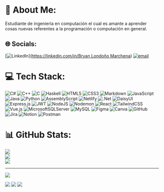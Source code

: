 # 💫 About Me:
Estudiante de ingeniería en computación el cual es amante a aprender<br>cosas nuevas referentes a la programación o computación en general.


## 🌐 Socials:
[![LinkedIn](https://img.shields.io/badge/LinkedIn-%230077B5.svg?logo=linkedin&logoColor=white)]([https://linkedin.com/in/Bryan Londoño Marchena](https://www.linkedin.com/in/bryan-londo%C3%B1o-marchena-ba779525b/)) [![email](https://img.shields.io/badge/Email-D14836?logo=gmail&logoColor=white)](mailto:bryanlondo200415@gmail.com) 

# 💻 Tech Stack:
![C#](https://img.shields.io/badge/c%23-%23239120.svg?style=flat-square&logo=csharp&logoColor=white) ![C++](https://img.shields.io/badge/c++-%2300599C.svg?style=flat-square&logo=c%2B%2B&logoColor=white) ![C](https://img.shields.io/badge/c-%2300599C.svg?style=flat-square&logo=c&logoColor=white) ![Haskell](https://img.shields.io/badge/Haskell-5e5086?style=flat-square&logo=haskell&logoColor=white) ![HTML5](https://img.shields.io/badge/html5-%23E34F26.svg?style=flat-square&logo=html5&logoColor=white) ![CSS3](https://img.shields.io/badge/css3-%231572B6.svg?style=flat-square&logo=css3&logoColor=white) ![Markdown](https://img.shields.io/badge/markdown-%23000000.svg?style=flat-square&logo=markdown&logoColor=white) ![JavaScript](https://img.shields.io/badge/javascript-%23323330.svg?style=flat-square&logo=javascript&logoColor=%23F7DF1E) ![Java](https://img.shields.io/badge/java-%23ED8B00.svg?style=flat-square&logo=openjdk&logoColor=white) ![Python](https://img.shields.io/badge/python-3670A0?style=flat-square&logo=python&logoColor=ffdd54) ![AssemblyScript](https://img.shields.io/badge/assembly%20script-%23000000.svg?style=flat-square&logo=assemblyscript&logoColor=white) ![Netlify](https://img.shields.io/badge/netlify-%23000000.svg?style=flat-square&logo=netlify&logoColor=#00C7B7) ![.Net](https://img.shields.io/badge/.NET-5C2D91?style=flat-square&logo=.net&logoColor=white) ![DaisyUI](https://img.shields.io/badge/daisyui-5A0EF8?style=flat-square&logo=daisyui&logoColor=white) ![Express.js](https://img.shields.io/badge/express.js-%23404d59.svg?style=flat-square&logo=express&logoColor=%2361DAFB) ![JWT](https://img.shields.io/badge/JWT-black?style=flat-square&logo=JSON%20web%20tokens) ![NodeJS](https://img.shields.io/badge/node.js-6DA55F?style=flat-square&logo=node.js&logoColor=white) ![Nodemon](https://img.shields.io/badge/NODEMON-%23323330.svg?style=flat-square&logo=nodemon&logoColor=%BBDEAD) ![React](https://img.shields.io/badge/react-%2320232a.svg?style=flat-square&logo=react&logoColor=%2361DAFB) ![TailwindCSS](https://img.shields.io/badge/tailwindcss-%2338B2AC.svg?style=flat-square&logo=tailwind-css&logoColor=white) ![Vue.js](https://img.shields.io/badge/vue.js-%2335495e.svg?style=flat-square&logo=vuedotjs&logoColor=%234FC08D) ![MicrosoftSQLServer](https://img.shields.io/badge/Microsoft%20SQL%20Server-CC2927?style=flat-square&logo=microsoft%20sql%20server&logoColor=white) ![MySQL](https://img.shields.io/badge/mysql-4479A1.svg?style=flat-square&logo=mysql&logoColor=white) ![Figma](https://img.shields.io/badge/figma-%23F24E1E.svg?style=flat-square&logo=figma&logoColor=white) ![Canva](https://img.shields.io/badge/Canva-%2300C4CC.svg?style=flat-square&logo=Canva&logoColor=white) ![GitHub](https://img.shields.io/badge/github-%23121011.svg?style=flat-square&logo=github&logoColor=white) ![Jira](https://img.shields.io/badge/jira-%230A0FFF.svg?style=flat-square&logo=jira&logoColor=white) ![Notion](https://img.shields.io/badge/Notion-%23000000.svg?style=flat-square&logo=notion&logoColor=white) ![Postman](https://img.shields.io/badge/Postman-FF6C37?style=flat-square&logo=postman&logoColor=white)
# 📊 GitHub Stats:
![](https://github-readme-stats.vercel.app/api?username=Bryan9044&theme=tokyonight&hide_border=true&include_all_commits=true&count_private=false)<br/>
![](https://nirzak-streak-stats.vercel.app/?user=Bryan9044&theme=tokyonight&hide_border=true)<br/>
![](https://github-readme-stats.vercel.app/api/top-langs/?username=Bryan9044&theme=tokyonight&hide_border=true&include_all_commits=true&count_private=false&layout=compact)

---
[![](https://visitcount.itsvg.in/api?id=Bryan9044&icon=9&color=6)](https://visitcount.itsvg.in)

<div>
  <img src="https://github-readme-stats.vercel.app/api?username=Bryan9044&theme=tokyonight&hide_border=false&include_all_commits=false&count_private=false"/>
  <img src="https://github-readme-stats.vercel.app/api/top-langs/?username=Bryan9044&theme=tokyonight&hide_border=false&include_all_commits=false&count_private=false&layout=compact"/>
  <img src="https://github-readme-activity-graph.vercel.app/graph?username=Bryan9044&bg_color=212121&color=ffffff&line=404db0&point=ffcd42&area=true&hide_border=true"/>
</div>

<!-- Proudly created with GPRM ( https://gprm.itsvg.in ) -->
